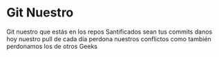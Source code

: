 # Git Nuestro

Git nuestro que estás en los repos
Santificados sean tus commits
danos hoy nuestro pull de cada día
perdona nuestros conflictos
como también perdonamos los de otros Geeks